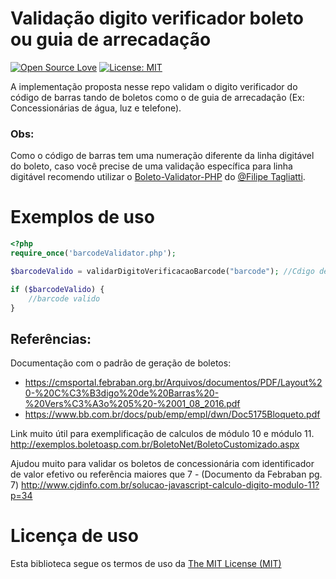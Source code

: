 
# Validação digito verificador boleto ou guia de arrecadação

[![Open Source Love](https://badges.frapsoft.com/os/v1/open-source.svg?v=103)](https://github.com/ellerbrock/open-source-badges/)
[![License: MIT](https://img.shields.io/badge/License-MIT-green.svg)](https://opensource.org/licenses/MIT)


A implementação proposta nesse repo validam o digito verificador do código de barras tando de boletos como o de guia de arrecadação (Ex: Concessionárias de água, luz e telefone).

### Obs:
Como o código de barras tem uma numeração diferente da linha digitável do boleto, caso você precise de uma validação específica para linha digitável recomendo utilizar o [Boleto-Validator-PHP](https://github.com/Tagliatti/Boleto-Validator-PHP) do [@Filipe Tagliatti](https://github.com/Tagliatti).

# Exemplos de uso

```php
<?php
require_once('barcodeValidator.php');

$barcodeValido = validarDigitoVerificacaoBarcode("barcode"); //Cdigo de barra composto de 44 caracteres.

if ($barcodeValido) {
    //barcode valido
}
```

## Referências:

Documentação com o padrão de geração de boletos:
- https://cmsportal.febraban.org.br/Arquivos/documentos/PDF/Layout%20-%20C%C3%B3digo%20de%20Barras%20-%20Vers%C3%A3o%205%20-%2001_08_2016.pdf
- https://www.bb.com.br/docs/pub/emp/empl/dwn/Doc5175Bloqueto.pdf




Link muito útil para exemplificação de calculos de módulo 10 e módulo 11.
http://exemplos.boletoasp.com.br/BoletoNet/BoletoCustomizado.aspx


Ajudou muito para validar os boletos de concessionária com identificador de valor efetivo ou referência maiores que 7 - (Documento da Febraban pg. 7)
http://www.cjdinfo.com.br/solucao-javascript-calculo-digito-modulo-11?p=34


# Licença de uso
Esta biblioteca segue os termos de uso da [The MIT License (MIT)](https://opensource.org/licenses/mit-license.php)
